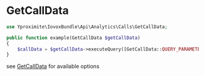 # GetCallData

```php
use Yproximite\IovoxBundle\Api\Analytics\Calls\GetCallData;

public function example(GetCallData $getCallData)
{
    $callData = $getCallData->executeQuery([GetCallData::QUERY_PARAMETER_REQ_FIELDS => 'id,cs,ce,co,coe,col,vn,cd,detail,ct,cts,tt,tts,ctype,call_res,rule_res,nid,nname,ntype,lid,lname,ltype,has_rec,es,cat_id,cat_lbl,cat_v,call_cat_id,call_cat_lbl,call_cat_v,node_cat_id,node_cat_lbl,node_cat_v,contact_cat_id,contact_cat_lbl,contact_cat_v,direction']);
}
```

see [GetCallData](../../src/Api/Analytics/Calls/GetCallData.php) for available options
